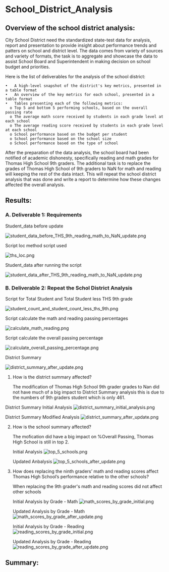 # School_District_Analysis

## Overview of the school district analysis:

City School District need the standardized state-test data for analysis, report and presentation to provide insight about performance trends and patters on school and district level. The data comes from variety of sources and variety of formats, the task is to aggregate and showcase the data to assist School Board and Superintendent in making decision on school budget and priorities.   

  Here is the list of deliverables for the analysis of the school district: 
  
    •	A high-level snapshot of the district's key metrics, presented in a table format
    •	An overview of the key metrics for each school, presented in a table format
    •	Tables presenting each of the following metrics:
      o	Top 5 and bottom 5 performing schools, based on the overall passing rate
      o	The average math score received by students in each grade level at each school
      o	The average reading score received by students in each grade level at each school
      o	School performance based on the budget per student
      o	School performance based on the school size 
      o	School performance based on the type of school
    
After the preparation of the data analysis, the school board had been notified of academic dishonesty, specifically reading and math grades for Thomas High School 9th graders.  The additional task is to replace the grades of Thomas High School of 9th graders to NaN for math and reading will keeping the rest of the data intact. This will repeat the school district analysis that was done and write a report to determine how these changes affected the overall analysis.

## Results:

### A. Deliverable 1: Requirements

Student_data before update

![student_data_before_THS_9th_reading_math_to_NaN_update.png](https://github.com/OPahunang/School_District_Analysis/blob/main/Resources/student_data_before_THS_9th_reading_math_to_NaN_update.png)

Script loc method script used

![ths_loc.png](https://github.com/OPahunang/School_District_Analysis/blob/main/Resources/ths_loc.png)

Student_data after running the script

![student_data_after_THS_9th_reading_math_to_NaN_update.png](https://github.com/OPahunang/School_District_Analysis/blob/main/Resources/student_data_after_THS_9th_reading_math_to_NaN_update.png)

### B. Deliverable 2: Repeat the Schol District Analysis


Script for Total Student and Total Student less THS 9th grade 

![student_count_and_student_count_less_ths_9th.png](https://github.com/OPahunang/School_District_Analysis/blob/main/Resources/student_count_and_student_count_less_ths_9th.png)


Script calculate the math and reading passing percentages

![calculate_math_reading.png](https://github.com/OPahunang/School_District_Analysis/blob/main/Resources/calculate_math_reading.png)


Script calculate the overall passing percentage

![calculate_overall_passing_percentage.png](https://github.com/OPahunang/School_District_Analysis/blob/main/Resources/calculate_overall_passing_percentage.png)


District Summary

![district_summary_after_update.png](https://github.com/OPahunang/School_District_Analysis/blob/main/Resources/district_summary_after_update.png)




1) How is the district summary affected?
   
   The modification of Thomas High School 9th grader grades to Nan did not have much of a big impact to District Summary analysis this is due to the numbers of 9th graders student which is only 461.
 
 District Summary Initial Analysis
 ![district_summary_initial_analysis.png](https://github.com/OPahunang/School_District_Analysis/blob/main/Resources/district_summary_initial_analysis.png)
 
 District Summary Modified Analysis
 ![district_summary_after_update.png](https://github.com/OPahunang/School_District_Analysis/blob/main/Resources/district_summary_after_update.png)

2) How is the school summary affected?

   The mofication did have a big impact on %Overall Passing, Thomas High School is still in top 2. 
   
   Initial Analysis
   ![top_5_schools.png](https://github.com/OPahunang/School_District_Analysis/blob/main/Resources/top_5_schools.png)
   
   Updated Anbalysis
   ![top_5_schools_after_update.png](https://github.com/OPahunang/School_District_Analysis/blob/main/Resources/top_5_schools_after_update.png)
   
3) How does replacing the ninth graders’ math and reading scores affect Thomas High School’s performance relative to the other schools?

   When replacing the 9th grader's math and reading scores did not affect other schools
   
   Initial Analysis by Grade - Math
   ![math_scores_by_grade_initial.png](https://github.com/OPahunang/School_District_Analysis/blob/main/Resources/math_scores_by_grade_initial.png)
   
   Updated Analysis by Grade - Math
   ![math_scores_by_grade_after_update.png](https://github.com/OPahunang/School_District_Analysis/blob/main/Resources/math_scores_by_grade_after_update.png)
   
   Initial Analysis by Grade - Reading 
   ![reading_scores_by_grade_initial.png](https://github.com/OPahunang/School_District_Analysis/blob/main/Resources/reading_scores_by_grade_initial.png)
   
   Updated Analysis by Grade - Reading
   ![reading_scores_by_grade_after_update.png](https://github.com/OPahunang/School_District_Analysis/blob/main/Resources/reading_scores_by_grade_after_update.png)
   
   
   

## Summary:

